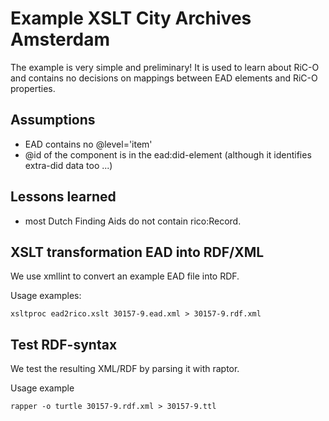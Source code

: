 # Example XSLT City Archives Amsterdam

The example is very simple and preliminary! It is used to learn about RiC-O and contains no decisions on mappings between EAD elements and RiC-O properties.

## Assumptions
* EAD contains no @level='item'
* @id of the component is in the ead:did-element (although it identifies extra-did data too ...)

## Lessons learned
* most Dutch Finding Aids do not contain rico:Record.

## XSLT transformation EAD into RDF/XML
We use xmllint to convert an example EAD file into RDF.

Usage examples:
```
xsltproc ead2rico.xslt 30157-9.ead.xml > 30157-9.rdf.xml
```

## Test RDF-syntax
We test the resulting XML/RDF by parsing it with raptor.

Usage example
```
rapper -o turtle 30157-9.rdf.xml > 30157-9.ttl
```
